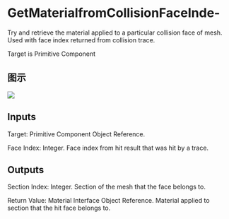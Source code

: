 # GetMaterialfromCollisionFaceInde-

Try and retrieve the material applied to a particular collision face of mesh. Used with face index returned from collision trace.

Target is Primitive Component

## 图示

![]($-20221218-20374199.png)

## Inputs

Target: Primitive Component Object Reference.

Face Index: Integer. Face index from hit result that was hit by a trace.  

## Outputs

Section Index: Integer. Section of the mesh that the face belongs to.

Return Value: Material Interface Object Reference. Material applied to section that the hit face belongs to.

